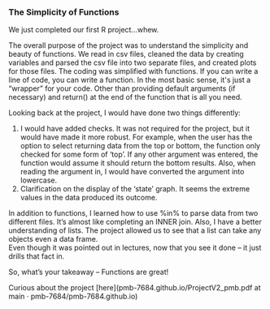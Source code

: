 ### The Simplicity of Functions

We just completed our first R project…whew.  

The overall purpose of the project was to understand the simplicity and beauty of functions.  We read in csv files, cleaned the data by creating variables and parsed the csv file into two separate files, and created plots for those files.   The coding was 
simplified with functions.  If you can write a line of code, you can write a function.  In the most basic sense, it's just a “wrapper” for your code.  Other than providing default arguments (if necessary) and return() at the end of the function that is all you need.  

Looking back at the project, I would have done two things differently: 
1) I would have added checks. It was not required for the project, but it would have made it more robust. For example, when the user has the option to select returning data from the top or 
bottom, the function only checked for some form of ‘top’.  If any other argument was entered, the function would assume it should return the bottom results.  Also, when reading the argument in, I would have converted the argument into lowercase. 
2) Clarification on the display of the ‘state’ graph.  It seems the extreme values in the data produced its outcome.

In addition to functions, I learned how to use %in% to parse data from two different files. It’s almost like completing an INNER join. Also, I have a better understanding of lists.  The project allowed us to see that a list can take any objects even a data frame.  
Even though it was pointed out in lectures, now that you see it done – it just drills that fact in.

So, what’s your takeaway – Functions are great!

Curious about the project [here](pmb-7684.github.io/ProjectV2_pmb.pdf at main · pmb-7684/pmb-7684.github.io)


